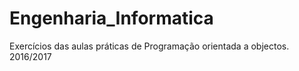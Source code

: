 # Engenharia_Informatica
Exercícios das aulas práticas de Programação orientada a objectos. 2016/2017
